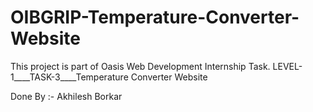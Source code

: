 # OIBGRIP-Temperature-Converter-Website
This project is part of Oasis Web Development Internship Task.
LEVEL-1____TASK-3____Temperature Converter Website

Done By :- Akhilesh Borkar

